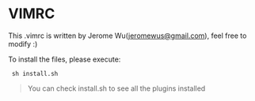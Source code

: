 VIMRC
=====
This .vimrc is written by Jerome Wu(jeromewus@gmail.com), feel free to modify :)

To install the files, please execute:

```
 sh install.sh
```
> You can check install.sh to see all the plugins installed
